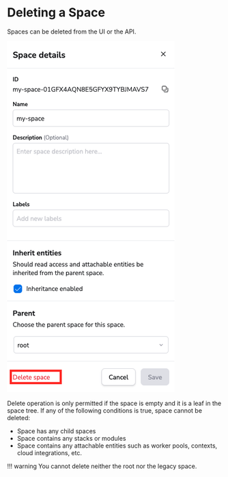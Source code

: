 # Deleting a Space

Spaces can be deleted from the UI or the API.

![](<../../assets/screenshots/spaces-delete.png>)

Delete operation is only permitted if the space is empty and it is a leaf in the space tree.
If any of the following conditions is true, space cannot be deleted:

- Space has any child spaces
- Space contains any stacks or modules
- Space contains any attachable entities such as worker pools, contexts, cloud integrations, etc.


!!! warning
    You cannot delete neither the root nor the legacy space.
